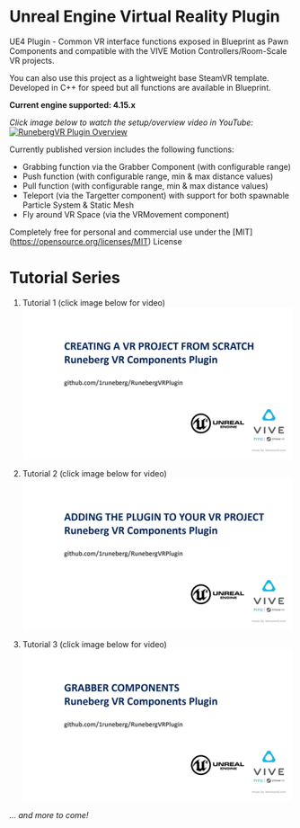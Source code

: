 # Unreal Engine Virtual Reality Plugin

UE4 Plugin - Common VR interface functions exposed in Blueprint as Pawn Components and compatible with the VIVE Motion Controllers/Room-Scale VR projects. 

You can also use this project as a lightweight base SteamVR template. Developed in C++ for speed but all functions are available in Blueprint.

**Current engine supported: 4.15.x**

*Click image below to watch the setup/overview video in YouTube:*
[![RunebergVR Plugin Overview](https://img.youtube.com/vi/8-rd6pdJvCs/0.jpg)](https://youtu.be/8-rd6pdJvCs)

Currently published version includes the following functions:
  - Grabbing function via the Grabber Component (with configurable range)
  - Push function (with configurable range, min & max distance values)
  - Pull function (with configurable range, min & max distance values)
  - Teleport (via the Targetter component) with support for both spawnable Particle System & Static Mesh
  - Fly around VR Space (via the VRMovement component)


Completely free for personal and commercial use under the [MIT] (https://opensource.org/licenses/MIT) License


# Tutorial Series

1. Tutorial 1 (click image below for video)
[![Creating a VR Project from Scratch](https://raw.githubusercontent.com/1runeberg/blobs/master/RunebergVRPlugin_VRProjectFromScratch.png)](https://youtu.be/DwOaxg-Czwc)


2. Tutorial 2 (click image below for video)
[![Adding the plugin to your VR Project](https://raw.githubusercontent.com/1runeberg/blobs/master/RunebergVRPlugin_AddingToProjects.png)](https://youtu.be/8DYwI_r-uM4)


3. Tutorial 3 (click image below for video)
[![Using the "SimpleGrabber" & (Ranged) Grabber Components](https://raw.githubusercontent.com/1runeberg/blobs/master/RunebergVRPlugin_GrabberComponents.png)](https://youtu.be/ssQm80sRRl0)


*... and more to come!*
